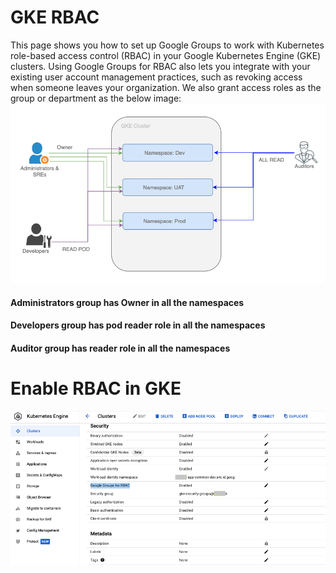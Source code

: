 # GKE RBAC

This page shows you how to set up Google Groups to work with Kubernetes role-based access control (RBAC) in your Google Kubernetes Engine (GKE) clusters. Using Google Groups for RBAC also lets you integrate with your existing user account management practices, such as revoking access when someone leaves your organization. We also grant access roles as the group or department as the below image:
![Alt text](https://github.com/anhbuicsa/gcp-terraform/blob/master/gke-rbac/images/RBAC.png?raw=true "Title")

#### Administrators group has Owner in all the namespaces
#### Developers group has pod reader role in all the namespaces
#### Auditor group has reader role in all the namespaces
# Enable RBAC in GKE
![Alt text](https://github.com/anhbuicsa/gcp-terraform/blob/master/gke-rbac/images/GKE-RBAC.png?raw=true "Title")

